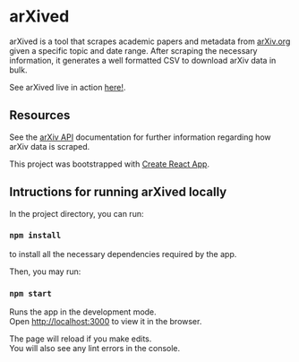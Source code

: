 # arXived 

arXived is a tool that scrapes academic papers and metadata from [arXiv.org](https://arxiv.org/) given a specific topic and date range. After scraping the necessary information, it generates a well formatted CSV to download arXiv data in bulk.

See arXived live in action [here!](https://shukieshah.github.io/arXived).

## Resources

See the [arXiv API](https://arxiv.org/help/api) documentation for further information regarding how arXiv data is scraped.

This project was bootstrapped with [Create React App](https://github.com/facebook/create-react-app).

## Intructions for running arXived locally

In the project directory, you can run:

### `npm install`

to install all the necessary dependencies required by the app.

Then, you may run:

### `npm start`

Runs the app in the development mode.<br />
Open [http://localhost:3000](http://localhost:3000) to view it in the browser.

The page will reload if you make edits.<br />
You will also see any lint errors in the console.
